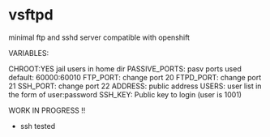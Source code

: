 # vsftpd
minimal ftp and sshd server compatible with openshift



VARIABLES:

CHROOT:YES jail users in home dir
PASSIVE_PORTS: pasv ports used default: 60000:60010
FTP_PORT: change port 20
FTPD_PORT:  change port 21 
SSH_PORT: change port 22
ADDRESS: public address
USERS: user list in the form of user:password
SSH_KEY: Public key to login (user is 1001)


WORK IN PROGRESS !!
- ssh tested
